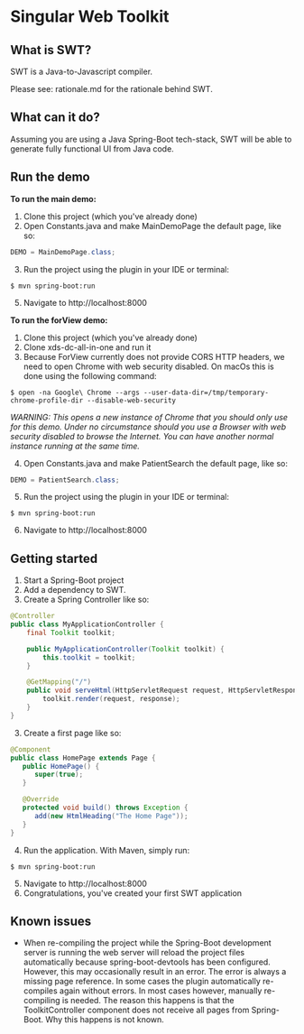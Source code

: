 # Singular Web Toolkit

## What is SWT?

SWT is a Java-to-Javascript compiler.

Please see: rationale.md for the rationale behind SWT.

## What can it do?

Assuming you are using a Java Spring-Boot tech-stack, SWT will be able to generate fully functional UI from Java code.

## Run the demo

**To run the main demo:**

1. Clone this project (which you've already done)
2. Open Constants.java and make MainDemoPage the default page, like so:

```java
DEMO = MainDemoPage.class;
```

3. Run the project using the plugin in your IDE or terminal:

```
$ mvn spring-boot:run
```

5. Navigate to http://localhost:8000

**To run the forView demo:**

1. Clone this project (which you've already done)
2. Clone xds-dc-all-in-one and run it
3. Because ForView currently does not provide CORS HTTP headers, we need to open Chrome with web security disabled. On
   macOs this is done using the following command:

```
$ open -na Google\ Chrome --args --user-data-dir=/tmp/temporary-chrome-profile-dir --disable-web-security
```

_WARNING: This opens a new instance of Chrome that you should only use for this demo. Under no circumstance should you
use a Browser with web security disabled to browse the Internet. You can have another normal instance running at the
same time._

4. Open Constants.java and make PatientSearch the default page, like so:

```java
DEMO = PatientSearch.class;
```

5. Run the project using the plugin in your IDE or terminal:

```
$ mvn spring-boot:run
```

6. Navigate to http://localhost:8000

## Getting started

1. Start a Spring-Boot project
2. Add a dependency to SWT.
3. Create a Spring Controller like so:

```java
@Controller
public class MyApplicationController {
    final Toolkit toolkit;

    public MyApplicationController(Toolkit toolkit) {
        this.toolkit = toolkit;
    }

    @GetMapping("/")
    public void serveHtml(HttpServletRequest request, HttpServletResponse response) throws IOException {
        toolkit.render(request, response);
    }
}
```

3. Create a first page like so:

```java
@Component
public class HomePage extends Page {
   public HomePage() {
      super(true);
   }

   @Override
   protected void build() throws Exception {        
      add(new HtmlHeading("The Home Page"));
   }
}
```

4. Run the application. With Maven, simply run:

```
$ mvn spring-boot:run
```

5. Navigate to http://localhost:8000
6. Congratulations, you've created your first SWT application

## Known issues

- When re-compiling the project while the Spring-Boot development server is running the web server will reload the
  project files automatically because spring-boot-devtools has been configured. However, this may occasionally result in
  an error. The error is always a missing page reference. In some cases the plugin automatically re-compiles again
  without errors. In most cases however, manually re-compiling is needed. The reason this happens is that the
  ToolkitController component does not receive all pages from Spring-Boot. Why this happens is not known.